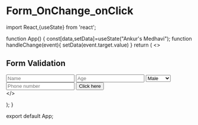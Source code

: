 # Form_OnChange_onClick


import React,{useState} from 'react';

function App() {
  const[data,setData]=useState("Ankur's Medhavi");
  function handleChange(event){
    setData(event.target.value)
    }
  return (
    <>
    <div className='container'>
      <h2>Form Validation</h2>
     <input type = "text" placeholder='Name'></input>
     <input type = "number" placeholder='Age'></input>
     <select placeholder='Choose your gender'>
      <option>Male</option>
      <option>Female</option>
      <option>Others</option>
     </select>
     <input type = "text" placeholder='Phone number'></input>
     <button value = {data} onClick={handleChange}>Click here</button>
     </div>
    </>
   
  );
}

export default App;
